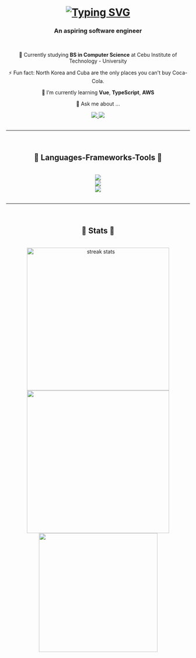 <h1 align="center">
  <a href="https://git.io/typing-svg">
    <img src="https://readme-typing-svg.demolab.com?font=Architects+Daughter&size=35&pause=200&center=true&random=false&width=435&lines=Hi+There!+👋;+I'm+Shane!" alt="Typing SVG" /></a>
</h1>

<h3 align = "center">
  An aspiring software engineer
</h3>

<br/>

<div align = "center">
  
  🌱 Currently studying **BS in Computer Science** at Cebu Institute of Technology - University 
  
  ⚡ Fun fact: North Korea and Cuba are the only places you can't buy Coca-Cola.
  
  🔭 I’m currently learning **Vue**, **TypeScript**, **AWS**
  
  💬 Ask me about ...
  
  
</div>

<div align = "center">
  <a href="mailto:shanedelatorre2412@gmail.com">
    <img src = "https://img.shields.io/badge/Gmail-ffffff?style=for-the-badge&logo=gmail&logoColor=red" />
  </a>
  <a href="https://www.linkedin.com/in/jun-cyric-shane-dela-torre-0b1041268/">
    <img src="https://img.shields.io/badge/LinkedIn-0075B5?style=for-the-badge&logo=linkedin&logoColor=white"/>
  </a>
</div>

<br/>
<hr/>
<br/>

<h2 align="center">
   🚧 Languages-Frameworks-Tools 🚧 
</h2>

<br/>

<div align="center">
  <a href="https://skillicons.dev">
    <img src="https://skillicons.dev/icons?i=spring,django,dotnet,tensorflow,react,bootstrap"/>
    <br/>
    <img src="https://skillicons.dev/icons?i=java,py,c,cpp,js,html,css,cs"/>
    <br/>
    <img src="https://skillicons.dev/icons?i=github,git,figma,vscode,idea,pycharm,webstorm,mysql,mui,npm,postman"/>
  </a>
</div>

<br/>
<hr/>
<br/>

<h2 align="center">
   🔰 Stats 🔰 
</h2>

<br/>
<div align="center">
  <img width=390 src="https://streak-stats.demolab.com/?user=ShaneDT1126&count_private=true&theme=vue-dark&border_radius=10" alt="streak stats"/>
  <img width=390 src="https://github-readme-stats.vercel.app/api?username=ShaneDT1126&count_private=true&show_icons=true&theme=vue-dark&rank_icon=github"/>
  <br/>
  <img width=325 align="center" src="https://github-readme-stats.vercel.app/api/top-langs/?username=ShaneDT1126&theme=vue-dark&hide_progress=true"/>
</div>



<!--
**ShaneDT1126/ShaneDT1126** is a ✨ _special_ ✨ repository because its `README.md` (this file) appears on your GitHub profile.

Here are some ideas to get you started:

- 🔭 I’m currently working on ...
- 🌱 I’m currently learning ...
- 👯 I’m looking to collaborate on ...
- 🤔 I’m looking for help with ...
- 💬 Ask me about ...
- 📫 How to reach me: ...
- 😄 Pronouns: ...
- ⚡ Fun fact: ...
-->
